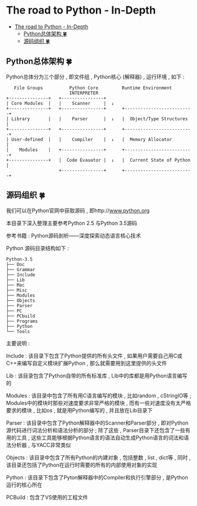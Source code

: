 # The road to Python - In-Depth
<!-- TOC -->

- [The road to Python - In-Depth](#the-road-to-python---in-depth)
    - [Python总体架构  🍀](#python总体架构--🍀)
    - [源码组织  🍀](#源码组织--🍀)

<!-- /TOC -->
## Python总体架构  🍀

Python总体分为三个部分 , 即文件组 , Python核心 (解释器) , 运行环境 , 如下 : 

```
   File Groups          Python Core			Runtime Environment
						INTERPRETER
+---------------+   +----------------+
| Core Modules  |   |    Scanner     |  ↓
+---------------+   +----------------+	    +--------------------------+
| Library       |   |    Parser      |  ↓   |  Object/Type Structures  |
+---------------+   +----------------+		+--------------------------+
| User-defined  |   |    Compiler	 |	↓   |  Memory Allocator        |
|    Modules    |   +----------------+	    +--------------------------+
+---------------+   |  Code Evauator |	↓   |  Current State of Python |
				    +----------------+	    +--------------------------+
```

## 源码组织  🍀

我们可以在Python官网中获取源码 , 即http://www.python.org

本目录下深入整理主要参考Python 2.5 与Python 3.5源码

参考书籍 : Python源码剖析——深度探索动态语言核心技术

Python 源码目录结构如下 : 

```
Python-3.5
├── Doc
├── Grammar
├── Include
├── Lib
├── Mac
├── Misc
├── Modules
├── Objects
├── Parser
├── PC
├── PCbuild
├── Programs
├── Python
└── Tools
```

主要说明 :

Include : 该目录下包含了Python提供的所有头文件 , 如果用户需要自己用C或C++来编写自定义模块扩展Python , 那么就需要用到这里提供的头文件

Lib : 该目录包含了Python自带的所有标准库 , Lib中的库都是用Python语言编写的

Modules : 该目录中包含了所有用C语言编写的模块 , 比如random , cStringIO等 ; Modules中的模块时那些对速度要求非常严格的模块 , 而有一些对速度没有太严格要求的模块 , 比如os , 就是用Python编写的 , 并且放在Lib目录下

Parser : 该目录中包含了Python解释器中的Scanner和Parser部分 , 即对Python源代码进行词法分析和语法分析的部分 ; 除了这些 , Parser目录下还包含了一些有用的工具 , 这些工具能够根据Python语言的语法自动生成Python语言的词法和语法分析器 , 与YACC非常类似

Objects : 该目录中包含了所有Python的内建对象 , 包括整数 , list , dict等 , 同时 , 该目录还包括了Python在运行时需要的所有的内部使用对象的实现

Python : 该目录下包含了Pyton解释器中的Compiler和执行引擎部分 , 是Python运行的核心所在

PCBuild : 包含了VS使用的工程文件



